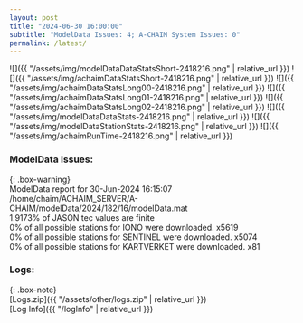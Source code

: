 ```yaml
---
layout: post
title: "2024-06-30 16:00:00"
subtitle: "ModelData Issues: 4; A-CHAIM System Issues: 0"
permalink: /latest/
---
```


![]({{ "/assets/img/modelDataDataStatsShort-2418216.png" | relative_url }})
![]({{ "/assets/img/achaimDataStatsShort-2418216.png" | relative_url }})
![]({{ "/assets/img/achaimDataStatsLong00-2418216.png" | relative_url }})
![]({{ "/assets/img/achaimDataStatsLong01-2418216.png" | relative_url }})
![]({{ "/assets/img/achaimDataStatsLong02-2418216.png" | relative_url }})
![]({{ "/assets/img/modelDataDataStats-2418216.png" | relative_url }})
![]({{ "/assets/img/modelDataStationStats-2418216.png" | relative_url }})
![]({{ "/assets/img/achaimRunTime-2418216.png" | relative_url }})


### ModelData Issues:  
  
{: .box-warning}  
 ModelData report for 30-Jun-2024 16:15:07   
 /home/chaim/ACHAIM_SERVER/A-CHAIM/modelData/2024/182/16/modelData.mat   
 1.9173% of JASON tec values are finite   
 0% of all possible stations for IONO were downloaded. x5619   
 0% of all possible stations for SENTINEL were downloaded. x5074   
 0% of all possible stations for KARTVERKET were downloaded. x81   
  


### Logs:  
  
{: .box-note}  
[Logs.zip]({{ "/assets/other/logs.zip" | relative_url }})  
[Log Info]({{ "/logInfo" | relative_url }})  
